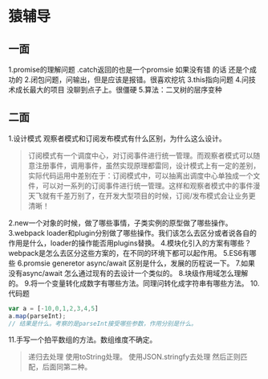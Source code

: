 # 猿辅导

## 一面
1.promise的理解问题 .catch返回的也是一个promsie 如果没有错 的话 还是个成功的
2.闭包问题，问输出，但是应该是报错。很喜欢挖坑
3.this指向问题 
4.问技术成长最大的项目  没聊到点子上。很僵硬
5.算法：二叉树的层序变种

## 二面
1.设计模式 观察者模式和订阅发布模式有什么区别，为什么这么设计。

> 订阅模式有一个调度中心，对订阅事件进行统一管理。而观察者模式可以随意注册事件，调用事件，虽然实现原理都雷同，设计模式上有一定的差别，实际代码运用中差别在于：订阅模式中，可以抽离出调度中心单独成一个文件，可以对一系列的订阅事件进行统一管理。这样和观察者模式中的事件漫天飞就有千差万别了，在开发大型项目的时候，订阅/发布模式会让业务更清晰！

2.new一个对象的时候，做了哪些事情，子类实例的原型做了哪些操作。
3.webpack loader和plugin分别做了哪些操作。我们该怎么去区分或者说各自的作用是什么，loader的操作能否用plugins替换。
4.模块化引入的方案有哪些？ webpack是怎么去区分这些方案的，在不同的环境下都可以起作用。
5.ES6有哪些
6.promsie generetor async/await 区别是什么，发展的历程说一下。
7.如果没有async/await 怎么通过现有的去设计一个类似的。
8.块级作用域怎么理解的。
9.将一个变量转化成数字有哪些方法。同理问转化成字符串有哪些方法。
10.代码题  
``` javascript
var a = [-10,0,1,2,3,4,5]
a.map(parseInt);
// 结果是什么。考察的是parseInt接受哪些参数，作用分别是什么。
```
11.手写一个拍平数组的方法。数组维度不确定。
> 递归去处理
> 使用toString处理。
> 使用JSON.stringfy去处理 然后正则匹配，后面同第二种。